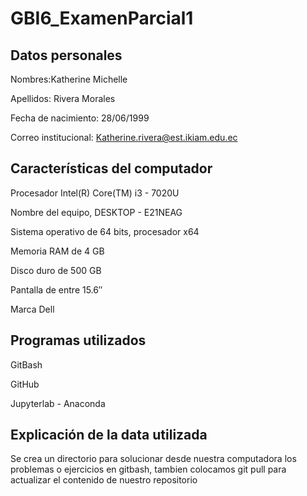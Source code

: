 # GBI6_ExamenParcial1
##  Datos personales ## 
Nombres:Katherine Michelle

Apellidos: Rivera Morales

Fecha de nacimiento: 28/06/1999

Correo institucional: Katherine.rivera@est.ikiam.edu.ec
## Características del computador ## 
Procesador Intel(R) Core(TM) i3 - 7020U 

Nombre del equipo, DESKTOP - E21NEAG

Sistema  operativo de 64 bits, procesador x64

Memoria RAM de 4 GB

Disco duro de 500 GB 

Pantalla de entre  15.6″

Marca Dell 
## Programas utilizados ## 
GitBash 

GitHub

Jupyterlab - Anaconda 

## Explicación de la data utilizada ##

Se crea un directorio para solucionar desde nuestra computadora los problemas o ejercicios en gitbash,  tambien colocamos git pull para actualizar el contenido de  nuestro repositorio
